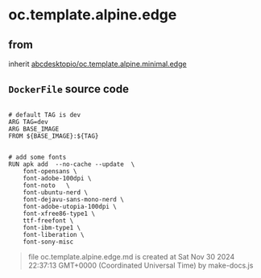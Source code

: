 # oc.template.alpine.edge
## from
 inherit [abcdesktopio/oc.template.alpine.minimal.edge](../oc.template.alpine.minimal.edge)

## `DockerFile` source code

``` 

# default TAG is dev
ARG TAG=dev
ARG BASE_IMAGE
FROM ${BASE_IMAGE}:${TAG}


# add some fonts
RUN apk add  --no-cache --update  \
	font-opensans \
	font-adobe-100dpi \
	font-noto 	\
	font-ubuntu-nerd \
	font-dejavu-sans-mono-nerd \
	font-adobe-utopia-100dpi \
	font-xfree86-type1 \
	ttf-freefont \
	font-ibm-type1 \
	font-liberation \
	font-sony-misc

```



> file oc.template.alpine.edge.md is created at Sat Nov 30 2024 22:37:13 GMT+0000 (Coordinated Universal Time) by make-docs.js
